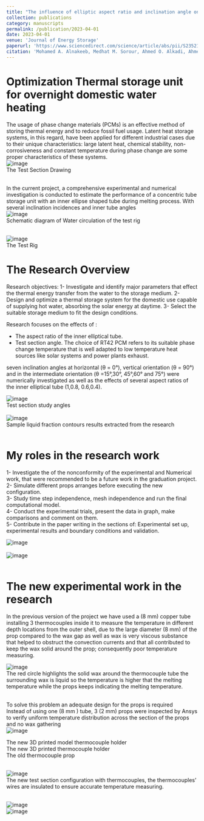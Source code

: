 ```yaml
---
title: "The influence of elliptic aspect ratio and inclination angle on the melting characteristic of phase change material in concentric cylindrical enclosure *-Click For More Details-*"
collection: publications
category: manuscripts
permalink: /publication/2023-04-01
date: 2023-04-01
venue: 'Journal of Energy Storage'
paperurl: 'https://www.sciencedirect.com/science/article/abs/pii/S2352152X23002293?via%3Dihub'
citation: 'Mohamed A. Alnakeeb, Medhat M. Sorour, Ahmed O. Alkadi, Ahmed A. Gomaa, Ahmed M. ELghoul, Mostafa M. Zaytoun'
---
```


Optimization Thermal storage unit for overnight domestic water heating
=====

The usage of phase change materials (PCMs) is an effective method of storing thermal energy and to reduce fossil fuel usage. Latent heat storage systems, in this regard, have been applied for different industrial cases due to their unique characteristics: large latent heat, chemical stability, non-corrosiveness and constant temperature during phase change are some proper characteristics of these systems. <br/>
![image](../images/research/Picture23.png) <br/> 
The Test Section Drawing <br/> <br/> 

In the current project, a comprehensive experimental and numerical investigation is conducted to estimate the performance of a concentric tube storage unit with an inner ellipse shaped tube during melting process. 
With several inclination incidences and inner tube angles <br/>
![image](../images/research/Picture25.png) <br/> 
Schematic diagram of Water circulation of the test rig <br/> <br/> 

![image](../images/research/Picture24.png) <br/> 
The Test Rig


The Research Overview
=====
Research objectives:
1- Investigate and identify major parameters that effect the thermal energy transfer from the water to the storage medium.
2- Design and optimize a thermal storage system for the domestic use capable of supplying hot water, absorbing the solar energy at daytime.
3- Select the suitable storage medium to fit the design conditions. 

Research focuses on the effects of :
- The aspect ratio of the inner elliptical tube. 
- Test section angle. 
The choice of RT42 PCM refers to its suitable phase change temperature that is well adapted to low temperature heat sources like solar systems and power plants exhaust.<br/>

seven inclination angles at horizontal (θ = 0°), vertical orientation (θ = 90°) and in the intermediate orientation (θ =15°,30°, 45°,60° and 75°) were numerically investigated as well as the effects of several aspect ratios of the inner elliptical tube (1,0.8, 0.6,0.4). <br/>

![image](../images/research/Picture28.png) <br/>
Test section study angles <br/> <br/> 
![image](../images/research/Picture29.png) <br/> 
Sample liquid fraction contours results extracted from the research <br/> <br/>


My roles in the research work 
=====

1- Investigate the of the nonconformity of the experimental and Numerical work, that were recommended to be a future work in the graduation project. <br/>
2- Simulate different props arranges before executing the new configuration. <br/>
3- Study time step independence, mesh independence and run the final computational model. <br/>
4- Conduct the experimental trials, present the data in graph, make comparisons and comment on them. <br/>
5- Contribute in the paper writing in the sections of: Experimental set up, experimental results and boundary conditions and validation.  <br/>

![image](../images/research/Picture30.jpg) <br/><br/>
![image](../images/research/Picture31.jpg) <br/><br/>

The new experimental work in the research
=====

In the previous version of the project we have used a (8 mm) copper tube installing 3 thermocouples inside it to measure the temperature in different depth locations from the outer shell, due to the large diameter (8 mm) of the prop compared to the wax gap as well as wax is very viscous substance that helped to obstruct  the convection currents and that all contributed to keep the wax solid around the prop; consequently poor temperature measuring.

![image](../images/research/Picture32.jpg) <br/> 
The red circle highlights the solid wax around the thermocouple tube the surrounding wax is liquid so the temperature is higher that the melting temperature while the props keeps indicating the melting temperature. <br/><br/>

To solve this problem an adequate design for the props is required <br/> 
Instead of using one (8 mm ) tube, 3 (2 mm) props were inspected by Ansys to verify uniform temperature distribution across the section of the props and no wax gathering <br/> 
![image](../images/research/Picture33.png) <br/> 

The new 3D printed model thermocouple holder <br/>
The new 3D printed thermocouple holder <br/>
The old thermocouple prop <br/><br/>

![image](../images/research/Picture34.jpg) <br/> 
The new test section configuration with thermocouples, the thermocouples’ wires are insulated to ensure accurate temperature measuring. <br/><br/>

![image](../images/research/Picture36.png) <br/> 
![image](../images/research/Picture35.png) <br/> 







